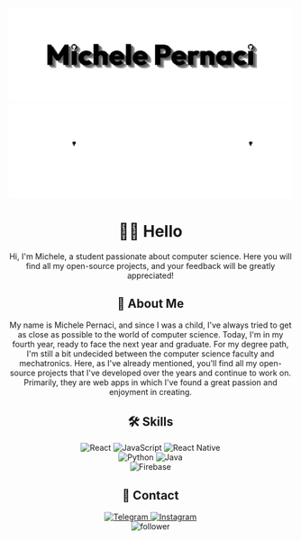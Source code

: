 <div align="center">
  <img width=800 src="https://github.com/Mikexezy/Mikexezy/blob/main/placeLight.png#gh-light-mode-only" alt="Logo">
  <img width=800 src="https://github.com/Mikexezy/Mikexezy/blob/main/placeDark.png#gh-dark-mode-only" alt="Logo">
</div>

<h1 align="center">👋🏻 Hello</h1>
<p align="center">Hi, I'm Michele, a student passionate about computer science. 
Here you will find all my open-source projects, and your feedback will be greatly appreciated!</p>

<h2 align="center">🚀 About Me</h2>
<p align="center">My name is Michele Pernaci, and since I was a child, I've always tried to get as close as possible to the world of computer science. Today, I'm in my fourth year, ready to face the next year and graduate. 
For my degree path, I'm still a bit undecided between the computer science faculty and mechatronics.
Here, as I've already mentioned, you'll find all my open-source projects that I've developed over the years and continue to work on. 
Primarily, they are web apps in which I've found a great passion and enjoyment in creating.</p>

<h2 align="center">🛠 Skills</h2>
<div align="center">
  <img src="https://img.shields.io/badge/React-20232A?style=for-the-badge&logo=react&logoColor=white" alt="React">
  <img src="https://img.shields.io/badge/JavaScript-20232A?style=for-the-badge&logo=javascript&logoColor=white" alt="JavaScript">
  <img src="https://img.shields.io/badge/React_Native-20232A?style=for-the-badge&logo=react&logoColor=white" alt="React Native">
</div>

<div align="center">
  <picture>
    <source media="(prefers-color-scheme: dark)" srcset="https://img.shields.io/badge/Python-20232A?style=for-the-badge&logo=python&logoColor=white" alt="Python">
    <img src="https://img.shields.io/badge/Python-FFFFFF?style=for-the-badge&logo=python&logoColor=black" alt="Python">
  </picture>

  <picture>
    <source media="(prefers-color-scheme: dark)" srcset="https://img.shields.io/badge/Java-20232A?style=for-the-badge&logo=openjdk&logoColor=white" alt="Java">
    <img src="https://img.shields.io/badge/Java-FFFFFF?style=for-the-badge&logo=openjdk&logoColor=black" alt="Java">
  </picture>
</div>

<div align="center">
  <picture>
    <source media="(prefers-color-scheme: dark)" srcset="https://img.shields.io/badge/firebase-20232A?style=for-the-badge&logo=firebase&logoColor=white" alt="Firebase"/>
    <img src="https://img.shields.io/badge/firebase-FFFFFF?style=for-the-badge&logo=firebase&logoColor=black" alt="Firebase"/>
  </picture>
</div>

<h2 align="center">📱 Contact</h2>
<div align="center">
  <a href="https://t.me/michelepernacigithub">
    <picture>
      <source media="(prefers-color-scheme: dark)" srcset="https://img.shields.io/badge/telegram-20232A?style=for-the-badge&logo=telegram&logoColor=white" alt="Telegram">
      <img src="https://img.shields.io/badge/telegram-FFFFFF?style=for-the-badge&logo=telegram&logoColor=black" alt="Telegram">
    </picture>
  </a>
  <a href="https://www.instagram.com/michelepernacii/">
    <picture>
      <source media="(prefers-color-scheme: dark)" srcset="https://img.shields.io/badge/instagram-20232A?style=for-the-badge&logo=instagram&logoColor=white" alt="Instagram">
      <img src="https://img.shields.io/badge/instagram-FFFFFF?style=for-the-badge&logo=instagram&logoColor=black" alt="Instagram">
    </picture>
  </a>
</div>

<div align="center">
  <picture>
    <source media="(prefers-color-scheme: dark)" srcset="https://img.shields.io/github/followers/Mikexezy?style=for-the-badge&labelColor=20232A&color=20232A" alt="follower"/>
    <img src="https://img.shields.io/github/followers/Mikexezy?style=for-the-badge&labelColor=FFFFFF&color=FFFFFF" alt="follower"/>
  </picture>
</div>
